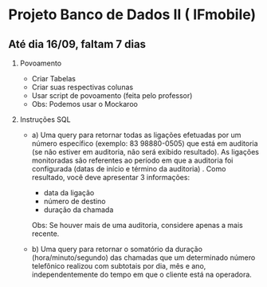# Projeto Banco de Dados II ( IFmobile)

<h2> Até dia 16/09, faltam 7 dias </h2>

1) Povoamento 
    - Criar Tabelas
    - Criar suas respectivas colunas
    - Usar script de povoamento (feita pelo professor)
    - Obs: Podemos usar o Mockaroo

2) Instruções SQL
    - a) Uma query para retornar todas as ligações efetuadas por um número específico (exemplo: 83 98880-0505) que está em auditoria (se não estiver em auditoria, não será exibido         resultado). As ligações monitoradas são referentes ao período em que a auditoria foi configurada (datas de início e término da auditoria) . Como resultado, você deve               apresentar 3 informações:

        - data da ligação
        - número de destino
        - duração da chamada

        Obs: Se houver mais de uma auditoria, considere apenas a mais recente.

    - b) Uma query para retornar o somatório da duração (hora/minuto/segundo) das chamadas que um determinado número telefônico realizou com subtotais por dia, mês e ano,                independentemente do tempo em que o cliente está na operadora.
